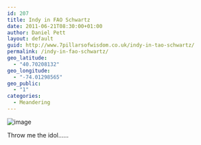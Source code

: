 ```yaml
---
id: 207
title: Indy in FAO Schwartz
date: 2011-06-21T08:30:00+01:00
author: Daniel Pett
layout: default
guid: http://www.7pillarsofwisdom.co.uk/indy-in-tao-schwartz/
permalink: /indy-in-fao-schwartz/
geo_latitude:
  - "40.70208132"
geo_longitude:
  - "-74.01298565"
geo_public:
  - "1"
categories:
  - Meandering
---
```

<img style="display:block;margin-right:auto;margin-left:auto;" alt="image" src="http://35.176.43.170/images/2011/06/wpid-IMAG0222-1.jpg" />

Throw me the idol&#8230;&#8230;

<div id="geo-post-207" class="geo geo-post" style="display: none">
  <span class="latitude">40.7020813</span><span class="longitude">-74.0129857</span>
</div>